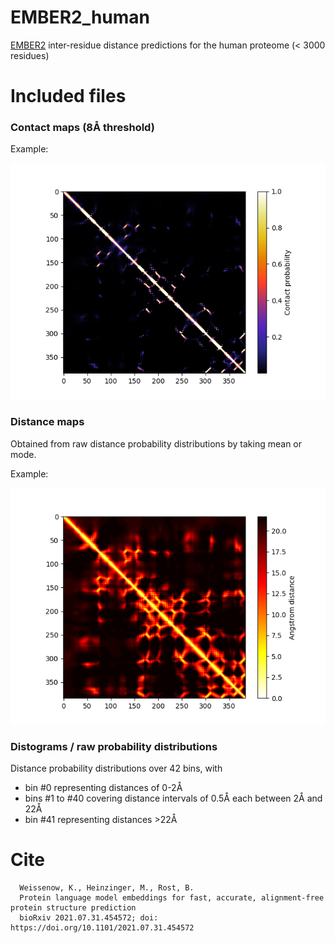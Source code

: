 # EMBER2_human
[EMBER2](https://github.com/kWeissenow/EMBER2) inter-residue distance predictions for the human proteome (< 3000 residues)

# Included files

### Contact maps (8Å threshold)
Example:

![Example contact map](example/contact_map.png)

### Distance maps
Obtained from raw distance probability distributions by taking mean or mode.

Example:

![Example distance map](example/distance_map_avg.png)

### Distograms / raw probability distributions
Distance probability distributions over 42 bins, with
- bin #0 representing distances of 0-2Å
- bins #1 to #40 covering distance intervals of 0.5Å each between 2Å and 22Å
- bin #41 representing distances >22Å


# Cite

      Weissenow, K., Heinzinger, M., Rost, B.
	  Protein language model embeddings for fast, accurate, alignment-free protein structure prediction
      bioRxiv 2021.07.31.454572; doi: https://doi.org/10.1101/2021.07.31.454572
